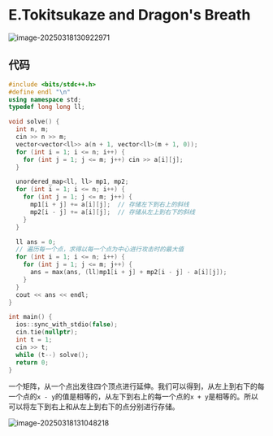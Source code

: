 # E.Tokitsukaze and Dragon's Breath

![image-20250318130922971](https://gitee.com/chen-houchao/images/raw/master/202503181309101.png)

## 代码

```cpp
#include <bits/stdc++.h>
#define endl "\n"
using namespace std;
typedef long long ll;

void solve() {
  int n, m;
  cin >> n >> m;
  vector<vector<ll>> a(n + 1, vector<ll>(m + 1, 0));
  for (int i = 1; i <= n; i++) {
    for (int j = 1; j <= m; j++) cin >> a[i][j];
  }

  unordered_map<ll, ll> mp1, mp2;
  for (int i = 1; i <= n; i++) {
    for (int j = 1; j <= m; j++) {
      mp1[i + j] += a[i][j];  // 存储左下到右上的斜线
      mp2[i - j] += a[i][j];  // 存储从左上到右下的斜线
    }
  }

  ll ans = 0;
  // 遍历每一个点，求得以每一个点为中心进行攻击时的最大值
  for (int i = 1; i <= n; i++) {
    for (int j = 1; j <= m; j++) {
      ans = max(ans, (ll)mp1[i + j] + mp2[i - j] - a[i][j]);
    }
  }
  cout << ans << endl;
}

int main() {
  ios::sync_with_stdio(false);
  cin.tie(nullptr);
  int t = 1;
  cin >> t;
  while (t--) solve();
  return 0;
}
```

一个矩阵，从一个点出发往四个顶点进行延伸。我们可以得到，从左上到右下的每一个点的`x - y`的值是相等的，从左下到右上的每一个点的`x + y`是相等的。所以可以将左下到右上和从左上到右下的点分别进行存储。

![image-20250318131048218](https://gitee.com/chen-houchao/images/raw/master/202503181310276.png)
